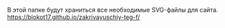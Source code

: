 В этой папке будут храниться все необходимые SVG-файлы для сайта.
https://blokot17.github.io/zakrivayuschiy-teg-f/